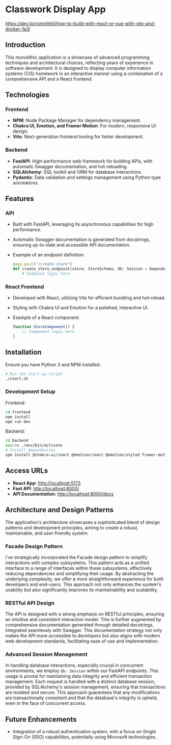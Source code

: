 # Classwork Display App
https://dev.to/ysmnikhil/how-to-build-with-react-or-vue-with-vite-and-docker-1a3l
## Introduction

This monolithic application is a showcase of advanced programming techniques and architectural choices, reflecting years of experience in software development. It is designed to display computer information systems (CIS) homework in an interactive manner using a combination of a comprehensive API and a React frontend.

## Technologies

### Frontend

- **NPM**: Node Package Manager for dependency management.
- **Chakra UI, Emotion, and Framer Motion**: For modern, responsive UI design.
- **Vite**: Next-generation frontend tooling for faster development.

### Backend

- **FastAPI**: High-performance web framework for building APIs, with automatic Swagger documentation, and hot-reloading.
- **SQLAlchemy**: SQL toolkit and ORM for database interactions.
- **Pydantic**: Data validation and settings management using Python type annotations.

## Features

### API

- Built with FastAPI, leveraging its asynchronous capabilities for high performance.
- Automatic Swagger documentation is generated from docstrings, ensuring up-to-date and accessible API documentation.
- Example of an endpoint definition:

    ```python
    @app.post("/create-store")
    def create_store_endpoint(store: StoreSchema, db: Session = Depends(get_db)):
        # Endpoint logic here
    ```

### React Frontend

- Developed with React, utilizing Vite for efficient bundling and hot-reload.
- Styling with Chakra UI and Emotion for a polished, interactive UI.
- Example of a React component:

    ```javascript
    function StoreComponent() {
        // Component logic here
    }
    ```

## Installation

Ensure you have Python 3 and NPM installed.

```bash
# Run the start-up script
./start.sh
```

### Development Setup

Frontend:

```bash
cd frontend
npm install
npm run dev
```

Backend:

```bash
cd backend
source ./env/bin/activate
# Install dependencies
npm install @chakra-ui/react @emotion/react @emotion/styled framer-motion
```

## Access URLs

- **React App**: [http://localhost:5173](http://localhost:5173)
- **Fast API**: [http://localhost:8000/](http://localhost:8000/)
- **API Documentation**: [http://localhost:8000/docs](http://localhost:8000/docs)

## Architecture and Design Patterns

The application's architecture showcases a sophisticated blend of design patterns and development principles, aiming to create a robust, maintainable, and user-friendly system:

### Facade Design Pattern
I've strategically incorporated the Facade design pattern to simplify interactions with complex subsystems. This pattern acts as a unified interface to a range of interfaces within these subsystems, effectively reducing dependencies and simplifying their usage. By abstracting the underlying complexity, we offer a more straightforward experience for both developers and end-users. This approach not only enhances the system's usability but also significantly improves its maintainability and scalability.

### RESTful API Design
The API is designed with a strong emphasis on RESTful principles, ensuring an intuitive and consistent interaction model. This is further augmented by comprehensive documentation generated through detailed docstrings, integrated seamlessly with Swagger. This documentation strategy not only makes the API more accessible to developers but also aligns with modern web development standards, facilitating ease of use and implementation.

### Advanced Session Management
In handling database interactions, especially crucial in concurrent environments, we employ `db: Session` within our FastAPI endpoints. This usage is pivotal for maintaining data integrity and efficient transaction management. Each request is handled with a distinct database session, provided by SQLAlchemy's session management, ensuring that transactions are isolated and secure. This approach guarantees that any modifications are transactionally consistent and that the database's integrity is upheld, even in the face of concurrent access.


## Future Enhancements

- Integration of a robust authentication system, with a focus on Single Sign-On (SSO) capabilities, potentially using Microsoft technologies.
